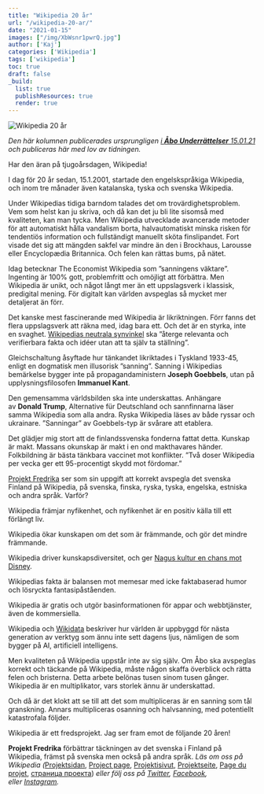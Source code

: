 ```yaml
---
title: "Wikipedia 20 år"
url: "/wikipedia-20-ar/"
date: "2021-01-15"
images: ["/img/XbWsnr1pwrQ.jpg"]
author: ['Kaj']
categories: ['Wikipedia']
tags: ['wikipedia']
toc: true
draft: false
_build:
  list: true
  publishResources: true
  render: true
---
```


![Wikipedia 20 år](/img/XbWsnr1pwrQ.jpg)


_Den här kolumnen publicerades ursprungligen [i **Åbo Underrättelser** 15.01.21](https://abounderrattelser.fi/wikipedia-20-ar/) och publiceras här med lov av tidningen._

Har den äran på tjugoårsdagen, Wikipedia!

I dag för 20 år sedan, 15.1.2001, startade den engelskspråkiga Wikipedia, och inom tre månader även katalanska, tyska och svenska Wikipedia.

Under Wikipedias tidiga barndom talades det om trovärdighetsproblem. Vem som helst kan ju skriva, och då kan det ju bli lite sisomså med kvaliteten, kan man tycka. Men Wikipedia utvecklade avancerade metoder för att automatiskt hålla vandalism borta, halvautomatiskt minska risken för tendentiös information och fullständigt manuellt sköta finslipandet. Fort visade det sig att mängden sakfel var mindre än den i Brockhaus, Larousse eller Encyclopædia Britannica. Och felen kan rättas bums, på nätet. 

Idag betecknar The Economist Wikipedia som ”sanningens väktare”. Ingenting är 100% gott, problemfritt och omöjligt att förbättra. Men Wikipedia är unikt, och något långt mer än ett uppslagsverk i klassisk, predigital mening. För digitalt kan världen avspeglas så mycket mer detaljerat än förr.

Det kanske mest fascinerande med Wikipedia är likriktningen. Förr fanns det flera uppslagsverk att räkna med, idag bara ett. Och det är en styrka, inte en svaghet. [Wikipedias neutrala synvinkel](https://sv.wikipedia.org/wiki/Wikipedia:Neutral_synvinkel) ska ”återge relevanta och verifierbara fakta och idéer utan att ta själv ta ställning”.

Gleichschaltung åsyftade hur tänkandet likriktades i Tyskland 1933-45, enligt en dogmatisk men illusorisk ”sanning”. Sanning i Wikipedias bemärkelse bygger inte på propagandaministern **Joseph Goebbels**, utan på upplysningsfilosofen **Immanuel Kant**.

Den gemensamma världsbilden ska inte underskattas. Anhängare av **Donald Trump**, Alternative für Deutschland och sannfinnarna läser samma Wikipedia som alla andra. Ryska Wikipedia läses av både ryssar och ukrainare. ”Sanningar” av Goebbels-typ är svårare att etablera.

Det glädjer mig stort att de finlandssvenska fonderna fattat detta. Kunskap är makt. Massans okunskap är makt i en ond makthavares händer. Folkbildning är bästa tänkbara vaccinet mot konflikter. ”Två doser Wikipedia per vecka ger ett 95-procentigt skydd mot fördomar.” 

[Projekt Fredrika](https://projektfredrika.fi/) ser som sin uppgift att korrekt avspegla det svenska Finland på Wikipedia, på svenska, finska, ryska, tyska, engelska, estniska och andra språk. Varför?

Wikipedia främjar nyfikenhet, och nyfikenhet är en positiv källa till ett förlängt liv.

Wikipedia ökar kunskapen om det som är främmande, och gör det mindre främmande.

Wikipedia driver kunskapsdiversitet, och ger [Nagus kultur en chans mot Disney](https://svenska.yle.fi/artikel/2015/09/09/kaj-arno-disney-vs-nagu).

Wikipedias fakta är balansen mot memesar med icke faktabaserad humor och lösryckta fantasipåståenden.

Wikipedia är gratis och utgör basinformationen för appar och webbtjänster, även de kommersiella.

Wikipedia och [Wikidata](https://svenska.yle.fi/artikel/2019/11/03/kaj-arno-vem-ligger-bakom-den-varldsbild-som-du-googlar-fram-darfor-bor-du-bry) beskriver hur världen är uppbyggd för nästa generation av verktyg som ännu inte sett dagens ljus, nämligen de som bygger på AI, artificiell intelligens.

Men kvaliteten på Wikipedia uppstår inte av sig själv. Om Åbo ska avspeglas korrekt och täckande på Wikipedia, måste någon skaffa överblick och rätta felen och bristerna. Detta arbete belönas tusen sinom tusen gånger. Wikipedia är en multiplikator, vars storlek ännu är underskattad. 

Och då är det klokt att se till att det som multipliceras är en sanning som tål granskning. Annars multipliceras osanning och halvsanning, med potentiellt katastrofala följder.

Wikipedia är ett fredsprojekt. Jag ser fram emot de följande 20 åren!

  
  

**Projekt Fredrika** förbättrar täckningen av det svenska i Finland på Wikipedia, främst på svenska men också på andra språk. _Läs om oss på Wikipedia (_[Projektsidan](https://sv.wikipedia.org/wiki/Wikipedia:Projekt_Fredrika), [Project page](https://en.wikipedia.org/wiki/Wikipedia:Projekt_Fredrika), [Projektisivut](https://fi.wikipedia.org/wiki/Wikipedia:Projekt_Fredrika), [Projektseite](https://de.wikipedia.org/wiki/Wikipedia:Projekt_Fredrika), [Page du projet](https://fr.wikipedia.org/wiki/Wikipedia:Projekt_Fredrika), [страница проекта](https://ru.wikipedia.org/wiki/Wikipedia:Projekt_Fredrika)) _eller följ oss på [Twitter](https://twitter.com/projektfredrika), [Facebook](https://www.facebook.com/projektfredrika/), eller [Instagram](http://instagram.com/projektfredrika)._